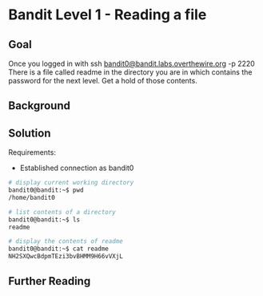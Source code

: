 Bandit Level 1 - Reading a file
===============================

Goal
----

Once you logged in with
ssh bandit0@bandit.labs.overthewire.org -p 2220
There is a file called readme in the directory you are in 
which contains the password for the next level. Get
a hold of those contents.


Background
----------


Solution
--------

Requirements: 
- Established connection as bandit0

```sh
# display current working directory
bandit0@bandit:~$ pwd
/home/bandit0

# list contents of a directory
bandit0@bandit:~$ ls
readme

# display the contents of readme
bandit0@bandit:~$ cat readme
NH2SXQwcBdpmTEzi3bvBHMM9H66vVXjL
```

Further Reading
---------------


